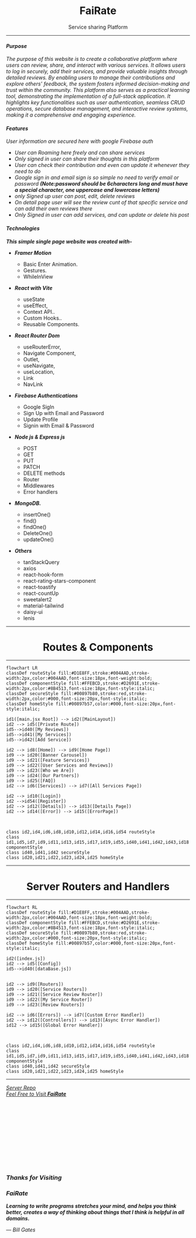 <p>
<a>
<h1 align="center">FaiRate</h1>
<p align="center">Service sharing Platform</p>
</a>
</p>

***
#### *Purpose*
*The purpose of this website is to create a collaborative platform where users can review, share, and interact with various services. It allows users to log in securely, add their services, and provide valuable insights through detailed reviews. By enabling users to manage their contributions and explore others' feedback, the system fosters informed decision-making and trust within the community. This platform also serves as a practical learning tool, demonstrating the implementation of a full-stack application. It highlights key functionalities such as user authentication, seamless CRUD operations, secure database management, and interactive review systems, making it a comprehensive and engaging experience.*

#### *Features*
*User information are secured here with google Firebase auth*
- *User can Roaming here freely and can share services*
- *Only signed in user can share their thoughts in this platform*
- *User can check their contribution and even can update it whenever they need to do*
- *Google sign in and email sign is so simple no need to verify email or password **(Note:password should be 6characters long and must have a special character, one uppercase and lowercase letters)***
- *only Signed up user can post, edit, delete reviews*
- *On detail page user will see the review cunt of that specific service and can add their own reviews there*
- *Only Signed in user can add services, and can update or delete his post*




#### *Technologies*
***This simple single page website was created with-***
- ***Framer Motion***
  - Basic Enter Animation.
  - Gestures.
  - WhileInView
  
- ***React with Vite***
    - useState 
    - useEffect,
    - Context API..
    - Custom Hooks..
    - Reusable Components.
  
- ***React Router Dom***
  - useRouterError,
  - Navigate Component,
  - Outlet,  
  - useNavigate,
  - useLocation,
  - Link
  - NavLink
- ***Firebase Authentications***
  - Google SigIn
  - Sign Up with Email and Password
  - Update Profile
  - Signin with Email & Password

- ***Node js & Express js***
  - POST
  - GET
  - PUT
  - PATCH
  - DELETE methods
  - Router
  - Middlewares
  - Error handlers
- ***MongoDB.***
  - insertOne()
  - find()
  - findOne()
  - DeleteOne()
  - updateOne()
- ***Others***
  - tanStackQuery
  - axios
  - react-hook-form
  - react-rating-stars-component
  - react-toastify
  - react-countUp 
  - sweetalert2
  - material-tailwind
  - daisy-ui
  - lenis


***
<p>
<a>
<h1 align="center">Routes & Components</h1>
</a>
</p>

***


```mermaid
flowchart LR
classDef routeStyle fill:#D1E8FF,stroke:#004AAD,stroke-width:2px,color:#004AAD,font-size:18px,font-weight:bold;
classDef componentStyle fill:#FFEBCD,stroke:#D2691E,stroke-width:2px,color:#8B4513,font-size:18px,font-style:italic;
classDef secureStyle fill:#00897b80,stroke:red,stroke-width:2px,color:#000,font-size:20px,font-style:italic;
classDef homeStyle fill:#00897b57,color:#000,font-size:20px,font-style:italic;

id1([main.jsx Root]) --> id2([MainLayout])
id2 --> id5([Private Route]) 
id5-->id40([My Reviews])
id5-->id41([My Services])
id5-->id42([Add Service])

id2 --> id8([Home]) --> id9([Home Page])
id9 --> id20([Banner Carousel])
id9 --> id21([Feature Services])
id9 --> id22([User Services and Reviews])
id9 --> id23([Who we Are])
id9 --> id24([Our Partners])
id9 --> id25([FAQ])
id2 --> id6([Services]) --> id7([All Services Page])

id2 --> id10([Login])
id2 -->id54([Register])
id2 --> id12([Details]) --> id13([Details Page])
id2 --> id14([Error]) --> id15([ErrorPage])



class id2,id4,id6,id8,id10,id12,id14,id16,id54 routeStyle
class id1,id5,id7,id9,id11,id13,id15,id17,id19,id55,id40,id41,id42,id43,id18 componentStyle
class id40,id41,id42 secureStyle
class id20,id21,id22,id23,id24,id25 homeStyle

```


***
<p>
<a>
<h1 align="center">Server Routers and Handlers</h1>
</a>
</p>

***


```mermaid
flowchart RL
classDef routeStyle fill:#D1E8FF,stroke:#004AAD,stroke-width:2px,color:#004AAD,font-size:18px,font-weight:bold;
classDef componentStyle fill:#FFEBCD,stroke:#D2691E,stroke-width:2px,color:#8B4513,font-size:18px,font-style:italic;
classDef secureStyle fill:#00897b80,stroke:red,stroke-width:2px,color:#000,font-size:20px,font-style:italic;
classDef homeStyle fill:#00897b57,color:#000,font-size:20px,font-style:italic;

id2([index.js])
id2 --> id5([Config]) 
id5-->id40([dataBase.js])


id2 --> id9([Routers]) 
id9 --> id20([Service Routers])
id9 --> id21([Service Review Router])
id9 --> id22([My Service Router])
id9 --> id23([Review Routers])

id2 --> id6([Errors]) --> id7([Custom Error Handler])
id2 --> id12([Controllers]) --> id13([Async Error Handler])
id12 --> id15([Global Error Handler])



class id2,id4,id6,id8,id10,id12,id14,id16,id54 routeStyle
class id1,id5,id7,id9,id11,id13,id15,id17,id19,id55,id40,id41,id42,id43,id18 componentStyle
class id40,id41,id42 secureStyle
class id20,id21,id22,id23,id24,id25 homeStyle

```





***
[_Server Repo_](https://github.com/Dev-NayanBiswas/Assignment-11-Server)
<br/>
[_Feel Free to Visit **FaiRate**_](https://assignment-11-fairate.netlify.app/)

<br/>
<br/>
<br/>
<br/>
<p>
    <a>
    <h4><i></i></h4>
    </a>
    
</p>
<br/>
<br/>
<br/>
<br/>
<br/>


### *Thanks for Visiting*
### <a>*FaiRate*</a>

***Learning to write programs stretches your mind, and helps you think better, creates a way of thinking about things that I think is helpful in all domains.***

<a> ― *Bill Gates*</a> 






